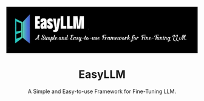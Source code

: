 <div align="center" xmlns="http://www.w3.org/1999/html">
<!-- logo -->
<p align="center">
  <img src="docs/images/logo_with_text.png" width="600px" style="vertical-align:middle;">
</p>


# EasyLLM
A Simple and Easy-to-use Framework for Fine-Tuning LLM.
